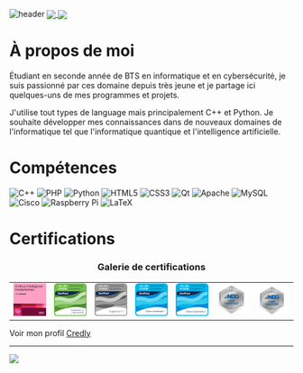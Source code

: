 ![header](https://capsule-render.vercel.app/api?type=venom&color=400eb5&height=150&section=header&text=Bienvenue!&theme=tokyonight)
<a href="https://github.com/elias-utf8/github-readme-stats">
  <img align="center" src="https://github-readme-stats.vercel.app/api?username=elias-utf8&show_icons=true&theme=transparent&hide_rank=true"/>
</a>
<a href="https://github.com/elias-utf8">
  <img align="center" src="https://github-readme-stats.vercel.app/api/top-langs/?username=elias-utf8&layout=compact&theme=transparent" />
</a>

# À propos de moi 
Étudiant en seconde année de BTS en informatique et en cybersécurité, je suis passionné par ces domaine depuis très jeune et
je partage ici quelques-uns de mes programmes et projets.

J'utilise tout types de language mais principalement C++ et Python. Je souhaite développer mes connaissances dans de nouveaux domaines de l'informatique tel que l'informatique quantique et l'intelligence artificielle. 

# Compétences
![C++](https://img.shields.io/badge/c++-%2300599C.svg?style=for-the-badge&logo=c%2B%2B&logoColor=white) ![PHP](https://img.shields.io/badge/php-%23777BB4.svg?style=for-the-badge&logo=php&logoColor=white) ![Python](https://img.shields.io/badge/python-3670A0?style=for-the-badge&logo=python&logoColor=ffdd54)  ![HTML5](https://img.shields.io/badge/html5-%23E34F26.svg?style=for-the-badge&logo=html5&logoColor=white) ![CSS3](https://img.shields.io/badge/css3-%231572B6.svg?style=for-the-badge&logo=css3&logoColor=white) ![Qt](https://img.shields.io/badge/Qt-%23217346.svg?style=for-the-badge&logo=Qt&logoColor=white) ![Apache](https://img.shields.io/badge/apache-%23D42029.svg?style=for-the-badge&logo=apache&logoColor=white) ![MySQL](https://img.shields.io/badge/mysql-%2300000f.svg?style=for-the-badge&logo=mysql&logoColor=white) ![Cisco](https://img.shields.io/badge/cisco-%23049fd9.svg?style=for-the-badge&logo=cisco&logoColor=black) ![Raspberry Pi](https://img.shields.io/badge/-RaspberryPi-C51A4A?style=for-the-badge&logo=Raspberry-Pi) ![LaTeX](https://img.shields.io/badge/latex-%23008080.svg?style=for-the-badge&logo=latex&logoColor=white)

# Certifications
<div align="center">
  <h3>Galerie de certifications</h3>
  <table>
    <tr>
      <td><img src="https://github.com/elias-utf8/elias-utf8/blob/main/certif_IBM_AI.png" alt="Artificial Intelligence Fundamentals" width="200"/></td>
      <td><img src="https://github.com/elias-utf8/elias-utf8/blob/main/I2CS__1_.png" alt="Introduction to cybersecurity" width="200"/></td>
      <td><img src="https://github.com/elias-utf8/elias-utf8/blob/main/ENGLISH_IT.png" alt="English for IT" width="200"/></td>
      <td><img src="https://github.com/elias-utf8/elias-utf8/blob/main/PYTHON.png" alt="Python Essentials 1" width="200"/></td>
      <td><img src="https://github.com/elias-utf8/elias-utf8/blob/main/PYTHON_2.png" alt="Python Essentials 2" width="200"/></td>
      <td><img src="https://github.com/elias-utf8/elias-utf8/blob/main/ndg1_essentials.png" alt="Python Essentials 2" width="200"/></td>
      <td><img src="https://github.com/elias-utf8/elias-utf8/blob/main/ndg2_unhatched.png" alt="Python Essentials 2" width="200"/></td>
    </tr>
  </table>
</div>

Voir mon profil [Credly](https://www.credly.com/users/elias-gauthier.14646423)

---
[![](https://visitcount.itsvg.in/api?id=elias-utf8&icon=2&color=12)](https://visitcount.itsvg.in)
